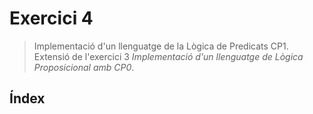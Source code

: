 # Exercici 4
> Implementació d'un llenguatge de la Lògica de Predicats CP1.
> Extensió de l'exercici 3 *Implementació d'un llenguatge de Lògica Proposicional amb CP0*.

## Índex

